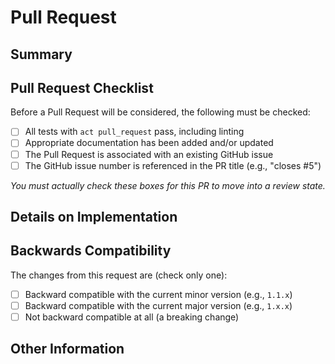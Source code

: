 <!--
PLEASE READ:

PRs must be linked to an issue either through commit message. Ideally, this is a squashed commit with the PR title being
the commit summary. This should follow the format:

  "Description of Change (XXXXX #NNN)"

  Where XXXX describes the action to take against the issue this PR addresses, being:

    * Closes
    * Fixes
    * Resolves
    * Refs

In each case, with the exception of "Refs", the linked issue will be automatically closed when merged. "Refs" is a
special case intended to leave an issue open, but to merge a PR anyway (this should be used sparingly).
-->

# Pull Request

## Summary

<!--
Please replace this section with a brief summary of your changes and motivation. You must read and adhere to our
Contributing Guidelines for this Pull Request to be considered:

https://github.com/root-and-blade/.github/blob/main/.github/CONTRIBUTING.md
-->

## Pull Request Checklist

Before a Pull Request will be considered, the following must be checked:

- [ ] All tests with `act pull_request` pass, including linting
- [ ] Appropriate documentation has been added and/or updated
- [ ] The Pull Request is associated with an existing GitHub issue
- [ ] The GitHub issue number is referenced in the PR title (e.g., "closes #5")

_You must actually check these boxes for this PR to move into a review state._

## Details on Implementation

<!-- Please briefly describe how you addressed the issue identified -->

## Backwards Compatibility

The changes from this request are (check only one):

- [ ] Backward compatible with the current minor version (e.g., `1.1.x`)
- [ ] Backward compatible with the current major version (e.g., `1.x.x`)
- [ ] Not backward compatible at all (a breaking change)

## Other Information

<!-- Please provide any additional information that would assist in reviewing your Pull Request -->
